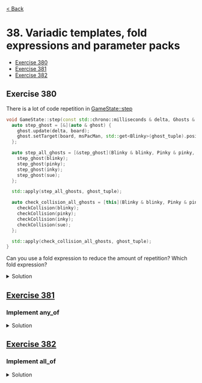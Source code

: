 [< Back](README.md)

# 38. Variadic templates, fold expressions and parameter packs

* [Exercise 380](#exercise-380)
* [Exercise 381](#exercise-381)
* [Exercise 382](#exercise-382)

## Exercise 380

There is a lot of code repetition in [GameState::step][2]

```cpp
void GameState::step(const std::chrono::milliseconds & delta, Ghosts & ghost_tuple) {
  auto step_ghost = [&](auto & ghost) {
    ghost.update(delta, board);
    ghost.setTarget(board, msPacMan, std::get<Blinky>(ghost_tuple).positionInGrid());
  };

  auto step_all_ghosts = [&step_ghost](Blinky & blinky, Pinky & pinky, Inky & inky, Sue & sue) {
    step_ghost(blinky);
    step_ghost(pinky);
    step_ghost(inky);
    step_ghost(sue);
  };

  std::apply(step_all_ghosts, ghost_tuple);

  auto check_collision_all_ghosts = [this](Blinky & blinky, Pinky & pinky, Inky & inky, Sue & sue) {
    checkCollision(blinky);
    checkCollision(pinky);
    checkCollision(inky);
    checkCollision(sue);
  };

  std::apply(check_collision_all_ghosts, ghost_tuple);
}
```

Can you use a fold expression to reduce the amount of repetition?
Which fold expression?

<details>
   <summary>Solution</summary>

```cpp
void GameState::step(const std::chrono::milliseconds & delta, Ghosts & ghost_tuple) {
  auto step_ghost = [&](auto & ghost) {
    ghost.update(delta, board);
    ghost.setTarget(board, msPacMan, std::get<Blinky>(ghost_tuple).positionInGrid());
  };

  auto step_all_ghosts = [&step_ghost](auto & ...ghost) {
    (step_ghost(ghost), ...);
  };

  std::apply(step_all_ghosts, ghost_tuple);

  auto check_collision_all_ghosts = [this](auto & ...ghost) {
    (checkCollision(ghost), ...);
  };

  std::apply(check_collision_all_ghosts, ghost_tuple);
}
```
</details>

## [Exercise 381][1]
### Implement any_of

<details>
   <summary>Solution</summary>

```cpp
constexpr bool any_of(auto ...item) {
  return (item || ...);
}
```
</details>

## [Exercise 382][1]
### Implement all_of

<details>
   <summary>Solution</summary>

```cpp
constexpr bool all_of(auto ...item) {
  return (item && ...);
}
```
</details>

[1]: 38_exercises.cpp
[2]: ../../lib/GameState.cpp
